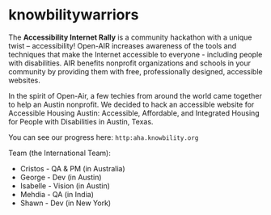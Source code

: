knowbilitywarriors
==================

The **Accessibility Internet Rally** is a community hackathon with a unique twist – accessibility! Open-AIR increases awareness of the tools and techniques that make the Internet accessible to everyone - including people with disabilities. AIR benefits nonprofit organizations and schools in your community by providing them with free, professionally designed, accessible websites.

In the spirit of Open-Air, a few techies from around the world came together to help an Austin nonprofit. We decided to hack an accessible website for Accessible Housing Austin: Accessible, Affordable, and Integrated Housing for People with Disabilities in Austin, Texas. 

You can see our progress here: `http:aha.knowbility.org`

Team (the International Team):
* Cristos - QA & PM (in Australia)
* George - Dev (in Austin)
* Isabelle - Vision (in Austin)
* Mehdia - QA (in India)
* Shawn - Dev (in New York)

